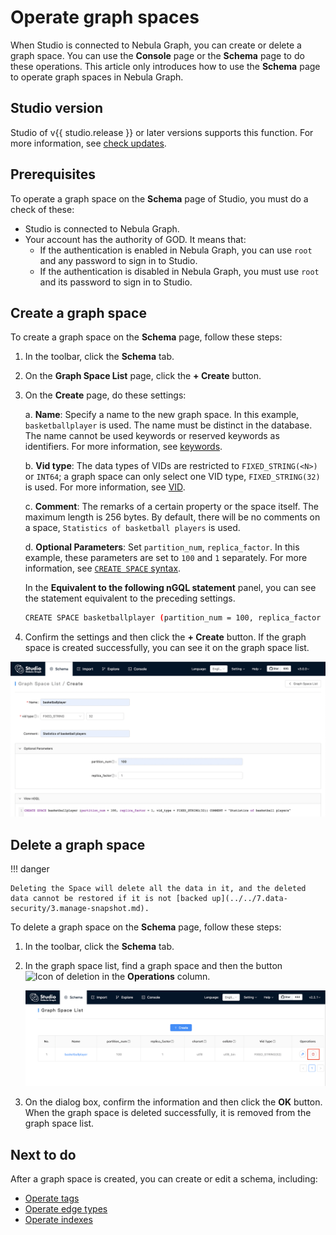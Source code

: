 # Operate graph spaces

When Studio is connected to Nebula Graph, you can create or delete a graph space. You can use the **Console** page or the **Schema** page to do these operations. This article only introduces how to use the **Schema** page to operate graph spaces in Nebula Graph.

## Studio version

Studio of v{{ studio.release }} or later versions supports this function. For more information, see [check updates](../about-studio/st-ug-check-updates.md).

## Prerequisites

To operate a graph space on the **Schema** page of Studio, you must do a check of these:

- Studio is connected to Nebula Graph.
- Your account has the authority of GOD. It means that:
  - If the authentication is enabled in Nebula Graph, you can use `root` and any password to sign in to Studio.
  - If the authentication is disabled in Nebula Graph, you must use `root` and its password to sign in to Studio.

## Create a graph space

To create a graph space on the **Schema** page, follow these steps:

1. In the toolbar, click the **Schema** tab.
2. On the **Graph Space List** page, click the **+ Create** button.
3. On the **Create** page, do these settings:

   a. **Name**: Specify a name to the new graph space. In this example, `basketballplayer` is used. The name must be distinct in the database. The name cannot be used keywords or reserved keywords as identifiers. For more information, see [keywords](../../3.ngql-guide/1.nGQL-overview/keywords-and-reserved-words.md).

   b. **Vid type**: The data types of VIDs are restricted to `FIXED_STRING(<N>)` or `INT64`; a graph space can only select one VID type, `FIXED_STRING(32)` is used. For more information, see [VID](../../1.introduction/3.vid.md).

   c. **Comment**: The remarks of a certain property or the space itself. The maximum length is 256 bytes. By default, there will be no comments on a space, `Statistics of basketball players` is used.

   d. **Optional Parameters**: Set `partition_num`, `replica_factor`. In this example, these parameters are set to `100` and `1` separately. For more information, see [`CREATE SPACE` syntax](../../3.ngql-guide/9.space-statements/1.create-space.md "Click to go to the Nebula Graph website").

   In the **Equivalent to the following nGQL statement** panel, you can see the statement equivalent to the preceding settings.
   
   ```bash
   CREATE SPACE basketballplayer (partition_num = 100, replica_factor = 1, vid_type = FIXED_STRING(32)) COMMENT = "Statistics of basketball players"
   ```

4. Confirm the settings and then click the **+ Create** button. If the graph space is created successfully, you can see it on the graph space list.

![The Create page with settings for a graph space](../figs/st-ug-026.png)

## Delete a graph space

!!! danger

    Deleting the Space will delete all the data in it, and the deleted data cannot be restored if it is not [backed up](../../7.data-security/3.manage-snapshot.md).

To delete a graph space on the **Schema** page, follow these steps:

1. In the toolbar, click the **Schema** tab.
2. In the graph space list, find a graph space and then the button ![Icon of deletion](https://docs-cdn.nebula-graph.com.cn/nebula-studio-docs/st-ug-017.png "Delete") in the **Operations** column.

   ![Graph space list with the graph space to be deleted](./../figs/st-ug-029.png)
3. On the dialog box, confirm the information and then click the **OK** button.  
   When the graph space is deleted successfully, it is removed from the graph space list.

## Next to do

After a graph space is created, you can create or edit a schema, including:

- [Operate tags](st-ug-crud-tag.md)
- [Operate edge types](st-ug-crud-edge-type.md)
- [Operate indexes](st-ug-crud-index.md)

